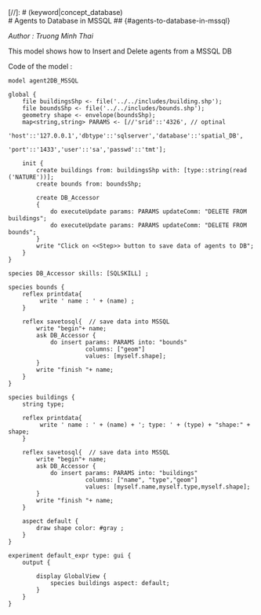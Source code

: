[//]: # (keyword|skill_SQLSKILL)
<div class='gama-keyword-style' id ='177_0_1165_skill-SQLSKILL'></div>
[//]: # (keyword|concept_database)
<div class='gama-keyword-style' id ='177_1_28_concept-database'></div>
#  Agents to Database in MSSQL ## {#agents-to-database-in-mssql}


_Author : Truong Minh Thai_

 This model shows how to Insert and Delete agents from a MSSQL DB


Code of the model : 

```
model agent2DB_MSSQL 
  
global {  
	file buildingsShp <- file('../../includes/building.shp');
	file boundsShp <- file('../../includes/bounds.shp');
	geometry shape <- envelope(boundsShp);
	map<string,string> PARAMS <- [//'srid'::'4326', // optinal
								  'host'::'127.0.0.1','dbtype'::'sqlserver','database'::'spatial_DB',
								  'port'::'1433','user'::'sa','passwd'::'tmt'];

	init {
		create buildings from: buildingsShp with: [type::string(read ('NATURE'))];
		create bounds from: boundsShp;
		
		create DB_Accessor 
		{ 			
			do executeUpdate params: PARAMS updateComm: "DELETE FROM buildings";	
			do executeUpdate params: PARAMS updateComm: "DELETE FROM bounds";
		}
		write "Click on <<Step>> button to save data of agents to DB";		 
	}
}   
  
species DB_Accessor skills: [SQLSKILL] ;   

species bounds {
	reflex printdata{
		 write ' name : ' + (name) ;
	}
	
	reflex savetosql{  // save data into MSSQL
		write "begin"+ name;
		ask DB_Accessor {
			do insert params: PARAMS into: "bounds"
					  columns: ["geom"]
					  values: [myself.shape];
		}
	    write "finish "+ name;
	}		
}

species buildings {
	string type;
	
	reflex printdata{
		 write ' name : ' + (name) + '; type: ' + (type) + "shape:" + shape;
	}
	
	reflex savetosql{  // save data into MSSQL
		write "begin"+ name;
		ask DB_Accessor {
			do insert params: PARAMS into: "buildings"
					  columns: ["name", "type","geom"]
					  values: [myself.name,myself.type,myself.shape];
		}
	    write "finish "+ name;
	}	
	
	aspect default {
		draw shape color: #gray ;
	}
}     

experiment default_expr type: gui {
	output {
		
		display GlobalView {
			species buildings aspect: default;
		}
	}
}

```